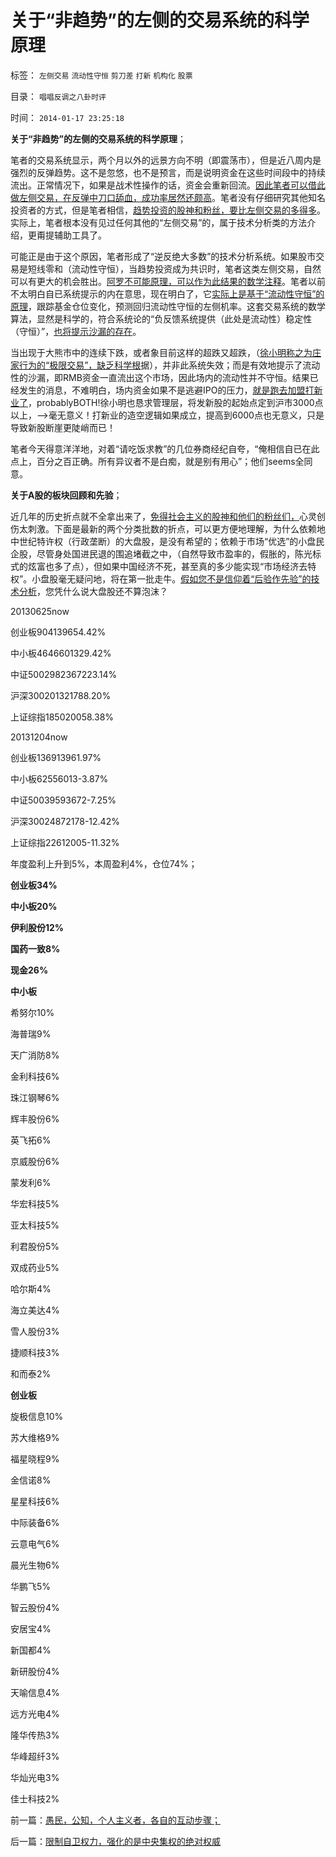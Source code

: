 # 关于“非趋势”的左侧的交易系统的科学原理

标签： `左侧交易` `流动性守恒` `剪刀差` `打新` `机构化` `股票` 

目录： `唱唱反调之八卦时评`

时间： `2014-01-17 23:25:18`

**关于“非趋势”的左侧的交易系统的科学原理**；

笔者的交易系统显示，两个月以外的远景方向不明（即震荡市），但是近八周内是强烈的反弹趋势。这不是忽悠，也不是预言，而是说明资金在这些时间段中的持续流出。正常情况下，如果是战术性操作的话，资金会重新回流。[因此笔者可以借此做左侧交易，在反弹中刀口舔血，成功率居然还颇高](../../../2008/9/19/A股机构市不能右侧交易做趋势.md)。笔者没有仔细研究其他知名投资者的方式，但是笔者相信，[趋势投资的股神和粉丝，要比左侧交易的多得多](../../../2012/11/30/股神操盘手多是“五无”股神，股神秘笈早就失效了.md)。实际上，笔者根本没有见过任何其他的“左侧交易”的，属于技术分析类的方法介绍，更甭提辅助工具了。

可能正是由于这个原因，笔者形成了“逆反绝大多数”的技术分析系统。如果股市交易是短线零和（流动性守恒），当趋势投资成为共识时，笔者这类左侧交易，自然可以有更大的机会胜出。[阿罗不可能原理，可以作为此结果的数学注释](../../../2012/1/5/A股机构化超过60-，还打压小盘股，就注定大熊市.md)。笔者以前不太明白自已系统提示的内在意思，现在明白了，它[实际上是基于“流动性守恒”的原理](http://blog.sina.com.cn/s/blog_6451303f0100np92.html)，跟踪基金仓位变化，预测回归流动性守恒的左侧机率。这套交易系统的数学算法，显然是科学的，符合系统论的“负反馈系统提供（此处是流动性）稳定性（守恒）”，[也将提示沙漏的存在](../../../2014/1/14/破坏系统完整性的沙漏,打新者炒新形成的“系统沙漏”.md)。

当出现于大熊市中的连续下跌，或者象目前这样的超跌又超跌，（[徐小明称之为庄家行为的“极限交易”，缺乏科学根](../../../2013/10/22/庄家文学中“拉高打压出货”神话的真实程度.md)据），并非此系统失效；而是有效地提示了流动性的沙漏，即RMB资金一直流出这个市场，因此场内的流动性并不守恒。结果已经发生的消息，不难明白，场内资金如果不是逃避IPO的压力，[就是跑去加盟打新业了](../../../2014/1/14/证监会和散户都应好好反思，打新业股神和机构的恶毒忽悠.md)，probablyBOTH!徐小明也恳求管理层，将发新股的起始点定到沪市3000点以上，——>毫无意义！打新业的造空逻辑如果成立，提高到6000点也无意义，只是导致新股断崖更陡峭而已！

笔者今天得意洋洋地，对着“请吃饭求教”的几位券商经纪自夸，“俺相信自已在此点上，百分之百正确。所有异议者不是白痴，就是别有用心”；他们seems全同意。

**关于A股的板块回顾和先验**；

近几年的历史折点就不全拿出来了，[免得社会主义的股神和他们的粉丝们，](../../../2014/1/15/“造假者强制退市”极有可能是“马丁神父定律”之肇始！.md)心灵创伤太刺激。下面是最新的两个分类批数的折点，可以更方便地理解，为什么依赖地中世纪特许权（行政垄断）的大盘股，是没有希望的；依赖于市场“优选”的小盘民企股，尽管身处国进民退的围追堵截之中，（自然导致市盈率的，假胀的，陈光标式的炫富也多了点），但如果中国经济不死，甚至真的多少能实现“市场经济去特权”。小盘股毫无疑问地，将在第一批走牛。[假如您不是信仰着“后验作先验”的技术分析](../../../2013/6/18/职业股神的四大专业原则；.md)，您凭什么说大盘股还不算泡沫？

20130625now

创业板904139654.42%

中小板4646601329.42%

中证5002982367223.14%

沪深300201321788.20%

上证综指185020058.38%

20131204now

创业板136913961.97%

中小板62556013-3.87%

中证50039593672-7.25%

沪深30024872178-12.42%

上证综指22612005-11.32%

年度盈利上升到5%，本周盈利4%，仓位74%；

**创业板34%**

**中小板20%**

**伊利股份12%**

**国药一致8%**

**现金26%**

**中小板**

希努尔10%

海普瑞9%

天广消防8%

金利科技6%

珠江钢琴6%

辉丰股份6%

英飞拓6%

京威股份6%

蒙发利6%

华宏科技5%

亚太科技5%

利君股份5%

双成药业5%

哈尔斯4%

海立美达4%

雪人股份3%

捷顺科技3%

和而泰2%

**创业板**

旋极信息10%

苏大维格9%

福星晓程9%

金信诺8%

星星科技6%

中际装备6%

云意电气6%

晨光生物6%

华鹏飞5%

智云股份4%

安居宝4%

新国都4%

新研股份4%

天喻信息4%

远方光电4%

隆华传热3%

华峰超纤3%

华灿光电3%

佳士科技2%



前一篇：[愚民，公知，个人主义者，各自的互动步骤；](../../../2014/1/17/愚民，公知，个人主义者，各自的互动步骤；.md)

后一篇：[限制自卫权力，强化的是中央集权的绝对权威](../../../2014/1/18/限制自卫权力，强化的是中央集权的绝对权威.md)